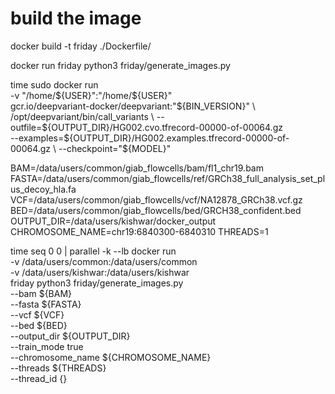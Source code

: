 # build the image
docker build -t friday ./Dockerfile/

docker run friday python3 friday/generate_images.py

time sudo docker run \
  -v "/home/${USER}":"/home/${USER}" \
  gcr.io/deepvariant-docker/deepvariant:"${BIN_VERSION}" \
  /opt/deepvariant/bin/call_variants \
  --outfile=${OUTPUT_DIR}/HG002.cvo.tfrecord-00000-of-00064.gz \
  --examples=${OUTPUT_DIR}/HG002.examples.tfrecord-00000-of-00064.gz \
  --checkpoint="${MODEL}"


BAM=/data/users/common/giab_flowcells/bam/fl1_chr19.bam
FASTA=/data/users/common/giab_flowcells/ref/GRCh38_full_analysis_set_plus_decoy_hla.fa
VCF=/data/users/common/giab_flowcells/vcf/NA12878_GRCh38.vcf.gz
BED=/data/users/common/giab_flowcells/bed/GRCH38_confident.bed
OUTPUT_DIR=/data/users/kishwar/docker_output
CHROMOSOME_NAME=chr19:6840300-6840310
THREADS=1

time seq 0 0 | parallel -k --lb docker run \
               -v /data/users/common:/data/users/common \
               -v /data/users/kishwar:/data/users/kishwar \
               friday python3 friday/generate_images.py \
               --bam ${BAM} \
               --fasta ${FASTA} \
               --vcf ${VCF} \
               --bed ${BED} \
               --output_dir ${OUTPUT_DIR} \
               --train_mode true \
               --chromosome_name ${CHROMOSOME_NAME} \
               --threads ${THREADS} \
               --thread_id {}
